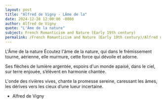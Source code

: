 ```yaml
---
layout: post
title: "Alfred de Vigny - LÂme de la"
date: 2024-12-28 12:00:00 -0000
author: Alfred de Vigny
quote: "L'Âme de la nature"
subject: French Romanticism and Nature (Early 19th century)
permalink: /French Romanticism and Nature (Early 19th century)/Alfred de Vigny/Alfred de Vigny - LÂme de la
---
```


L'Âme de la nature
Écoutez l'âme de la nature,
qui dans le frémissement tourne,
aérienne, elle murmure,
cette force qui dévoile et adorne.

Ses flèches de lumière argentée,
espoirs d'un monde apaisé,
dans le ciel, sur terre enjouée,
s’élèvent en harmonie chantée.

L'onde des rivières vives,
chante la promesse sereine,
caressant les âmes, les dérives
vers les cieux d’une lueur incertaine.

- Alfred de Vigny
